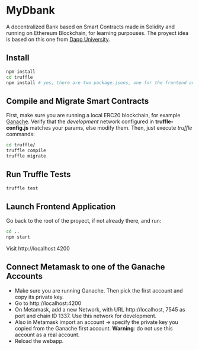 # MyDbank

A decentralized Bank based on Smart Contracts made in Solidity and running on Ethereum Blockchain, for learning purpouses.
The proyect idea is based on this one from [Dapp University](https://github.com/dappuniversity/dbank).

## Install

```bash
npm install 
cd truffle
npm install # yes, there are two package.jsons, one for the frontend and another for truffle
```

## Compile and Migrate Smart Contracts

First, make sure you are running a local ERC20 blockchain, for example [Ganache](https://www.trufflesuite.com/ganache).
Verify that the _development_ network configured in __truffle-config.js__ matches your params, else modify them. 
Then, just execute _truffle_ commands:

```bash
cd truffle/
truffle compile
truffle migrate
```

## Run Truffle Tests

```bash
truffle test
```

## Launch Frontend Application

Go back to the root of the proyect, if not already there, and run:

```bash
cd ..
npm start
```

Visit http://localhost:4200

## Connect Metamask to one of the Ganache Accounts

- Make sure you are running Ganache. Then pick the first account and copy its private key.
- Go to http://localhost:4200
- On Metamask, add a new Network, with URL http://localhost, 7545 as port and chain ID 1337. Use this network for development.
- Also in Metamask import an account -> specify the private key you copied from the Ganache first account. __Warning__: do not use this account as a real account.
- Reload the webapp. 
 
